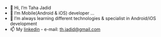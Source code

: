 - 👋 Hi, I’m Taha Jadid
- 👀 I’m Mobile(Android & iOS) developer ...
- 🌱 I’m always learning different technologies & specialist in Android/iOS development
- 📫 My [linkedin](https://www.linkedin.com/in/taha-jadid/)  -  e-mail: th.jadid@gmail.com

<!---
tahajadid/tahajadid is a ✨ special ✨ repository because its `README.md` (this file) appears on your GitHub profile.
You can click the Preview link to take a look at your changes.
--->
